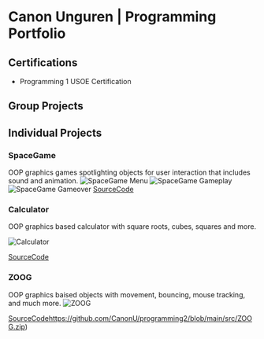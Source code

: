 # Canon Unguren | Programming Portfolio

## Certifications
- Programming 1 USOE Certification

## Group Projects   

## Individual Projects

### SpaceGame
OOP graphics games spotlighting objects for user interaction that includes sound and animation.
![SpaceGame Menu](https://github.com/CanonU/programming2/blob/main/images/Spacegame%20Welcome.png?raw=true)
![SpaceGame Gameplay](https://github.com/CanonU/programming2/blob/main/images/Spacegame%20gameplay.png?raw=true)
![SpaceGame Gameover](https://github.com/CanonU/programming2/blob/main/images/Spacegame%20Gameover.png?raw=true)
[SourceCode](https://github.com/CanonU/programming2/blob/main/src/SpaceGame.zip)

### Calculator
OOP graphics based calculator with square roots, cubes, squares and more. 

![Calculator](https://github.com/CanonU/programming2/blob/main/images/Calculator.png?raw=true)

[SourceCode](https://github.com/CanonU/programming2/blob/main/src/Calculator.zip)

### ZOOG
OOP graphics baised objects with movement, bouncing, mouse tracking, and much more.
![ZOOG](https://github.com/CanonU/programming2/blob/main/images/Spacegame%20Welcome.png?raw=true)

[SourceCode](https://github.com/CanonU/programming2/blob/main/src/ZOOG.zip)https://github.com/CanonU/programming2/blob/main/src/ZOOG.zip)

